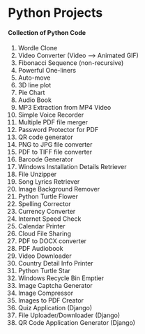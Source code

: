 # Python Projects

#### Collection of Python Code

1. Wordle Clone
2. Video Converter (Video --> Animated GIF)
3. Fibonacci Sequence (non-recursive)
4. Powerful One-liners
5. Auto-move
6. 3D line plot
7. Pie Chart
8. Audio Book
9. MP3 Extraction from MP4 Video
10. Simple Voice Recorder
11. Multiple PDF file merger
12. Password Protector for PDF
13. QR code generator
14. PNG to JPG file converter
15. PDF to TIFF file converter
16. Barcode Generator
17. Windows Installation Details Retriever
18. File Unzipper
19. Song Lyrics Retriever
20. Image Background Remover
21. Python Turtle Flower
22. Spelling Corrector
23. Currency Converter
24. Internet Speed Check
25. Calendar Printer
26. Cloud File Sharing
27. PDF to DOCX converter
28. PDF Audiobook
29. Video Downloader
30. Country Detail Info Printer
31. Python Turtle Star
32. Windows Recycle Bin Emptier
33. Image Captcha Generator
34. Image Compressor
35. Images to PDF Creator
36. Quiz Application (Django)
37. File Uploader/Downloader (Django)
38. QR Code Application Generator (Django)